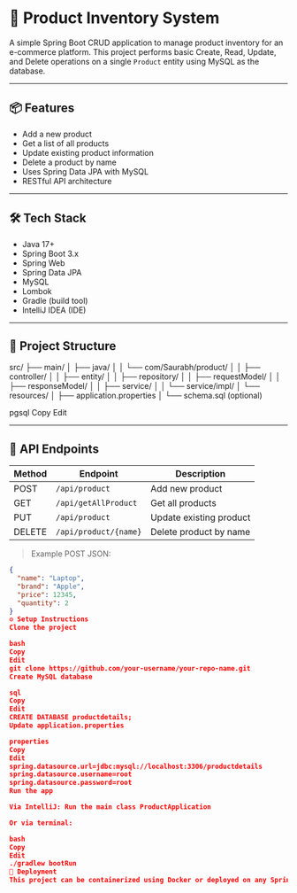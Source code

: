 # 🛒 Product Inventory System

A simple Spring Boot CRUD application to manage product inventory for an e-commerce platform. This project performs basic Create, Read, Update, and Delete operations on a single `Product` entity using MySQL as the database.

---

## 📦 Features

- Add a new product
- Get a list of all products
- Update existing product information
- Delete a product by name
- Uses Spring Data JPA with MySQL
- RESTful API architecture

---

## 🛠 Tech Stack

- Java 17+
- Spring Boot 3.x
- Spring Web
- Spring Data JPA
- MySQL
- Lombok
- Gradle (build tool)
- IntelliJ IDEA (IDE)

---

## 🧩 Project Structure

src/
├── main/
│ ├── java/
│ │ └── com/Saurabh/product/
│ │ ├── controller/
│ │ ├── entity/
│ │ ├── repository/
│ │ ├── requestModel/
│ │ ├── responseModel/
│ │ ├── service/
│ │ └── service/impl/
│ └── resources/
│ ├── application.properties
│ └── schema.sql (optional)

pgsql
Copy
Edit

---

## 🧪 API Endpoints

| Method | Endpoint               | Description            |
|--------|------------------------|------------------------|
| POST   | `/api/product`         | Add new product        |
| GET    | `/api/getAllProduct`   | Get all products       |
| PUT    | `/api/product`         | Update existing product|
| DELETE | `/api/product/{name}`  | Delete product by name |

> Example POST JSON:
```json
{
  "name": "Laptop",
  "brand": "Apple",
  "price": 12345,
  "quantity": 2
}
⚙️ Setup Instructions
Clone the project

bash
Copy
Edit
git clone https://github.com/your-username/your-repo-name.git
Create MySQL database

sql
Copy
Edit
CREATE DATABASE productdetails;
Update application.properties

properties
Copy
Edit
spring.datasource.url=jdbc:mysql://localhost:3306/productdetails
spring.datasource.username=root
spring.datasource.password=root
Run the app

Via IntelliJ: Run the main class ProductApplication

Or via terminal:

bash
Copy
Edit
./gradlew bootRun
🚀 Deployment
This project can be containerized using Docker or deployed on any Spring-compatible server like Tomcat, AWS Elastic Beanstalk, or Heroku.
